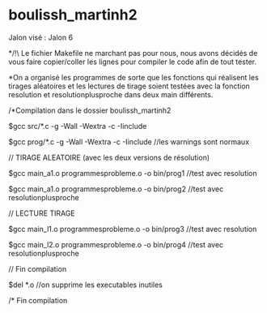 # boulissh_martinh2

Jalon visé : Jalon 6


*/!\ Le fichier Makefile ne marchant pas pour nous, nous avons décidés de vous faire copier/coller les lignes pour compiler le code afin de tout tester.


*On a organisé les programmes de sorte que les fonctions qui réalisent les tirages aléatoires et les lectures de tirage soient testées avec la fonction resolution et resolutionplusproche dans deux main différents.


/*Compilation dans le dossier boulissh_martinh2


$gcc src/*.c -g -Wall -Wextra -c -Iinclude

$gcc prog/*.c -g -Wall -Wextra -c -Iinclude                        //les warnings sont normaux




// TIRAGE ALEATOIRE (avec les deux versions de résolution)

$gcc main_a1.o programmesprobleme.o -o bin/prog1                  //test avec resolution

$gcc main_a1.o programmesprobleme.o -o bin/prog2                  //test avec resolutionplusproche




// LECTURE TIRAGE

$gcc main_l1.o programmesprobleme.o -o bin/prog3                //test avec resolution

$gcc main_l2.o programmesprobleme.o -o bin/prog4                //test avec resolutionplusproche




// Fin compilation



$del *.o //on supprime les executables inutiles

/* Fin compilation


